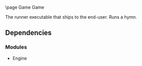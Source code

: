 \page Game Game

The runner executable that ships to the end-user. Runs a hymn.

## Dependencies
### Modules
- Engine
